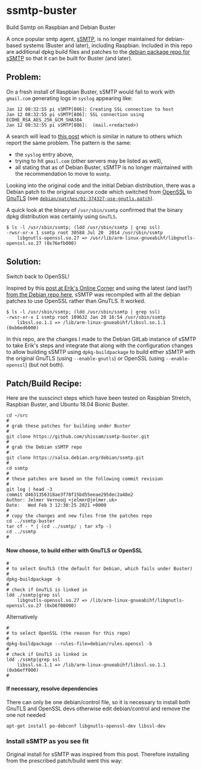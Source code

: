 # ssmtp-buster
Build Ssmtp on Raspbian and Debian Buster

A once popular smtp agent, [sSMTP](https://wiki.debian.org/sSMTP), is no longer maintained for debian-based systems (Buster and later), including Raspbian. Included in this repo are additional dpkg build files and patches to the [debian package repo for sSMTP](https://salsa.debian.org/debian/ssmtp) so that it can be built for Buster (and later).

## Problem:

On a fresh install of Raspbian Buster, sSMTP would fail to work with ```gmail.com``` generating logs in ```syslog``` appearing like:

```
Jan 12 08:32:55 pi sSMTP[886]: Creating SSL connection to host
Jan 12 08:32:55 pi sSMTP[886]: SSL connection using ECDHE_RSA_AES_256_GCM_SHA384
Jan 12 08:32:55 pi sSMTP[886]:  (mail.<redacted>)
```

A search will lead to [this post](https://forums.raspberrypi.com/viewtopic.php?t=247108) which is similar in nature to others which report the same problem. The pattern is the same:
* the ```syslog``` entry above,
* trying to hit ```gmail.com``` (other servers may be listed as well),
* all stating that as of Debian Buster, sSMTP is no longer maintained with the recommendation to move to `msmtp`.

Looking into the original code and the initial Debian distribution, there was a Debian patch to the original source code which switched from [OpenSSL](https://en.wikipedia.org/wiki/OpenSSL) to [GnuTLS](https://en.wikipedia.org/wiki/GnuTLS) (see [```debian/patches/01-374327-use-gnutls.patch```](https://salsa.debian.org/debian/ssmtp)).

A quick look at the binary of ```/usr/sbin/ssmtp``` confirmed that the binary dpkg distribution was certainly using ```GnuTLS```.

```
$ ls -l /usr/sbin/ssmtp; (ldd /usr/sbin/ssmtp | grep ssl)
-rwsr-xr-x 1 ssmtp root 30588 Jul 20  2014 /usr/sbin/ssmtp
	libgnutls-openssl.so.27 => /usr/lib/arm-linux-gnueabihf/libgnutls-openssl.so.27 (0x76efb000)
```

## Solution:

Switch back to OpenSSL!

Inspired by this [post at Erik's Online Corner](https://espinoza.tv/post/ssmtp-buster/) and using the latest (and last?) [from the Debian repo here](https://salsa.debian.org/debian/ssmtp.git), sSMTP was recompiled with all the debian patches to use OpenSSL rather than GnuTLS. It worked.

```
$ ls -l /usr/sbin/ssmtp; (ldd /usr/sbin/ssmtp | grep ssl)
-rwsr-xr-x 1 ssmtp root 109632 Jan 20 16:54 /usr/sbin/ssmtp
	libssl.so.1.1 => /lib/arm-linux-gnueabihf/libssl.so.1.1 (0xb6ed6000)
```

In this repo, are the changes I made to the Debian GitLab instance of sSMTP to take Erik's steps and integrate that along with the configuration changes to allow building sSMTP using ```dpkg-buildpackage``` to build either sSMTP with the original GnuTLS (using ```--enable-gnutls```) or OpenSSL (using ```--enable-openssl```) (but not both).

## Patch/Build Recipe:

Here are the susscinct steps which have been tested on Raspbian Stretch, Raspbian Buster, and Ubuntu 18.04 Bionic Buster.

```
cd ~/src
#
# grab these patches for building under Buster
#
git clone https://github.com/shissam/ssmtp-buster.git
#
# grab the Debian sSMTP repo
#
git clone https://salsa.debian.org/debian/ssmtp.git
#
cd ssmtp
#
# these patches are based on the following commit revision
#
git log | head -3
commit d4631356318ae3f78f15bd55eeae295dec2a48e2
Author: Jelmer Vernooĳ <jelmer@jelmer.uk>
Date:   Wed Feb 3 12:30:25 2021 +0000
#
# copy the changes and new files from the patches repo
cd ../ssmtp-buster
tar cf - * | (cd ../ssmtp/ ; tar xfp -)
cd ../ssmtp
#
```
#### Now choose, to build either with GnuTLS or OpenSSL
```
#
# to select GnuTLS (the default for Debian, which fails under Buster)
#
dpkg-buildpackage -b
#
# check if GnuTLS is linked in
ldd ./ssmtp|grep ssl
	libgnutls-openssl.so.27 => /lib/arm-linux-gnueabihf/libgnutls-openssl.so.27 (0xb6f08000)
```
Alternatively
```
#
# to select OpenSSL (the reason for this repo)
#
dpkg-buildpackage --rules-file=debian/rules.openssl -b
#
# check if GnuTLS is linked in
ldd ./ssmtp|grep ssl
	libssl.so.1.1 => /lib/arm-linux-gnueabihf/libssl.so.1.1 (0xb6eff000)
#
```
#### If necessary, resolve dependencies

There can only be one debian/control file, so it is necessary to install both GnuTLS and OpenSSL devs otherwise edit debian/control and remove the one not needed

```
apt-get install po-debconf libgnutls-openssl-dev libssl-dev
```

### Install sSMTP as you see fit

Original install for sSMTP was inspired from this post. Therefore installing from the prescribed patch/build went this way:

```

```
